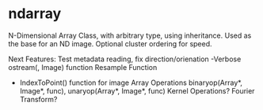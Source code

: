 ndarray
=======

N-Dimensional Array Class, with arbitrary type, using inheritance. Used as the base for an ND image. Optional cluster ordering for speed.


Next Features:
Test metadata reading, fix direction/orienation
-Verbose ostream(, Image) function
Resample Function
- IndexToPoint() function for image
Array Operations binaryop(Array*, Image*, func), unaryop(Array*, Image*, func)
Kernel Operations?
Fourier Transform? 
